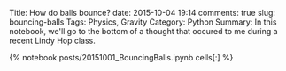 ﻿Title: How do balls bounce? 
date: 2015-10-04 19:14
comments: true
slug: bouncing-balls 
Tags: Physics, Gravity 
Category: Python
Summary: In this notebook, we'll go to the bottom of a thought that occured to me during a recent Lindy Hop class. 

{% notebook posts/20151001_BouncingBalls.ipynb cells[:] %}
